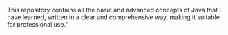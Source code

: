 This repository contains all the basic and advanced concepts of Java that I have learned, written in a clear and comprehensive way, making it suitable for professional use."
